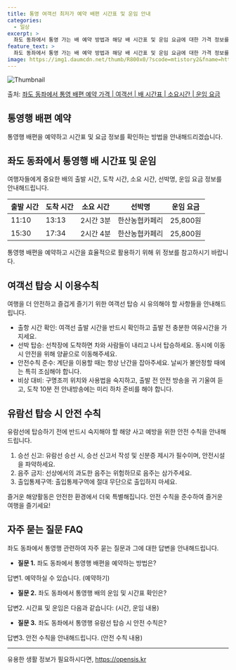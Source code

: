 ```yaml
---
title: 통영 여객선 최저가 예약 배편 시간표 및 운임 안내
categories:
  - 일상
excerpt: >
  좌도 동좌에서 통영 가는 배 예약 방법과 해당 배 시간표 및 운임 요금에 대한 가격 정보를 안내 드리겠습니다. 안전하고 재밋는 통영행 여행을 위해 아래 정보 참고하시기 바랍니다. 통영행 배편 예약하기 👈 클릭좌도 동좌에서 통영행 배 시간표출발 시간도착 시간소요 시간선박명요금11:1013:132시간 3분한산농협카페리25,800원15:3017:342시간 4분한산농협카페리25,800원통영행 배편 예약하기 👈 클릭좌도 동좌에서 통영행 여객선 탑승 시 이용수칙여행을 더 안전하고 즐겁게 즐기기 위한 여객선 탑승 시 유의해야 할 사항들입니다. 1. 출항 시간 확인 여객선 출발 시간을 반드시 확인해주세요. 시간이 가까워질수록 혼잡해지므로 출발 전 충분한 여유시간을 가지세요. 2. 선박 탑승 선착장에 도착하면 차와 사람..
feature_text: >
  좌도 동좌에서 통영 가는 배 예약 방법과 해당 배 시간표 및 운임 요금에 대한 가격 정보를 안내 드리겠습니다. 안전하고 재밋는 통영행 여행을 위해 아래 정보 참고하시기 바랍니다. 통영행 배편 예약하기 👈 클릭좌도 동좌에서 통영행 배 시간표출발 시간도착 시간소요 시간선박명요금11:1013:132시간 3분한산농협카페리25,800원15:3017:342시간 4분한산농협카페리25,800원통영행 배편 예약하기 👈 클릭좌도 동좌에서 통영행 여객선 탑승 시 이용수칙여행을 더 안전하고 즐겁게 즐기기 위한 여객선 탑승 시 유의해야 할 사항들입니다. 1. 출항 시간 확인 여객선 출발 시간을 반드시 확인해주세요. 시간이 가까워질수록 혼잡해지므로 출발 전 충분한 여유시간을 가지세요. 2. 선박 탑승 선착장에 도착하면 차와 사람..
image: https://img1.daumcdn.net/thumb/R800x0/?scode=mtistory2&fname=https%3A%2F%2Fblog.kakaocdn.net%2Fdn%2FqkadX%2FbtsHDcRqZRT%2Fsch2bqs4HReHkwstj9XiJk%2Fimg.webp
---
```


![Thumbnail](https://img1.daumcdn.net/thumb/R800x0/?scode=mtistory2&fname=https%3A%2F%2Fblog.kakaocdn.net%2Fdn%2FqkadX%2FbtsHDcRqZRT%2Fsch2bqs4HReHkwstj9XiJk%2Fimg.webp)

<p>출처: <a href="https://opensis.kr/entry/%EC%A2%8C%EB%8F%84-%EB%8F%99%EC%A2%8C%EC%97%90%EC%84%9C-%ED%86%B5%EC%98%81-%EB%B0%B0%ED%8E%B8-%EC%98%88%EC%95%BD-%EA%B0%80%EA%B2%A9-%EC%97%AC%EA%B0%9D%EC%84%A0-%EB%B0%B0-%EC%8B%9C%EA%B0%84%ED%91%9C-%EC%86%8C%EC%9A%94%EC%8B%9C%EA%B0%84-%EC%9A%B4%EC%9E%84-%EC%9A%94%EA%B8%88" rel="dofollow">좌도 동좌에서 통영 배편 예약 가격 | 여객선 | 배 시간표 | 소요시간 | 운임 요금</a> </p>

## 통영행 배편 예약

통영행 배편을 예약하고 시간표 및 요금 정보를 확인하는 방법을 안내해드리겠습니다.

## 좌도 동좌에서 통영행 배 시간표 및 운임

여행자들에게 중요한 배의 출발 시간, 도착 시간, 소요 시간, 선박명, 운임 요금 정보를 안내해드립니다.

**출발 시간** | **도착 시간** | **소요 시간** | **선박명** | **운임 요금**  
---|---|---|---|---  
11:10 | 13:13 | 2시간 3분 | 한산농협카페리 | 25,800원  
15:30 | 17:34 | 2시간 4분 | 한산농협카페리 | 25,800원  
  
통영행 배편을 예약하고 시간을 효율적으로 활용하기 위해 위 정보를 참고하시기 바랍니다.

## 여객선 탑승 시 이용수칙

여행을 더 안전하고 즐겁게 즐기기 위한 여객선 탑승 시 유의해야 할 사항들을 안내해드립니다.

  * 출항 시간 확인: 여객선 출발 시간을 반드시 확인하고 출발 전 충분한 여유시간을 가지세요.
  * 선박 탑승: 선착장에 도착하면 차와 사람들이 내리고 나서 탑승하세요. 동시에 이동 시 안전을 위해 양끝으로 이동해주세요.
  * 안전수칙 준수: 계단을 이용할 때는 항상 난간을 잡아주세요. 날씨가 불안정할 때에는 특히 조심해야 합니다.
  * 비상 대비: 구명조끼 위치와 사용법을 숙지하고, 출발 전 안전 방송을 귀 기울여 듣고, 도착 10분 전 안내방송에는 미리 하차 준비를 해야 합니다.

## 유람선 탑승 시 안전 수칙

유람선에 탑승하기 전에 반드시 숙지해야 할 해양 사고 예방을 위한 안전 수칙을 안내해드립니다.

  1. 승선 신고: 유람선 승선 시, 승선 신고서 작성 및 신분증 제시가 필수이며, 안전시설을 파악하세요.
  2. 음주 금지: 선상에서의 과도한 음주는 위험하므로 음주는 삼가주세요.
  3. 출입통제구역: 출입통제구역에 절대 무단으로 출입하지 마세요.

즐거운 해양활동은 안전한 환경에서 더욱 특별해집니다. 안전 수칙을 준수하여 즐거운 여행을 즐기세요!

## 자주 묻는 질문 FAQ

좌도 동좌에서 통영행 관련하여 자주 묻는 질문과 그에 대한 답변을 안내해드립니다.

  * **질문 1.** 좌도 동좌에서 통영행 배편을 예약하는 방법은?

답변1. 예약하실 수 있습니다. (예약하기)

  * **질문 2.** 좌도 동좌에서 통영행 배의 운임 및 시간표 확인은?

답변2. 시간표 및 운임은 다음과 같습니다: (시간, 운임 내용)

  * **질문 3.** 좌도 동좌에서 통영행 유람선 탑승 시 안전 수칙은?

답변3. 안전 수칙을 안내해드립니다. (안전 수칙 내용)

* * *

 

유용한 생활 정보가 필요하시다면, <a href="https://opensis.kr" rel="dofollow">https://opensis.kr</a>


